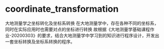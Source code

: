 # coordinate_transformation
大地测量学之坐标转化及坐标系转换
在大地测量学中，存在各种不同的坐标系，同时在实际应用时也需要对点的坐标进行转换
故根据《大地测量学基础课程作业-20200303》的要求，结合大地测量学中学习到的知识进行程序设计，开发出一套坐标转换及坐标系转换的程序。
